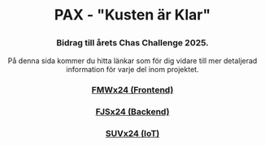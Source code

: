 # <p align="center"> PAX - "Kusten är Klar"</p>

### <p align="center"> Bidrag till årets Chas Challenge 2025.</p>

<p align="center"> På denna sida kommer du hitta länkar som för dig vidare till mer detaljerad information för varje del inom projektet. </p>

### <p align="center"> [FMWx24 (Frontend)]()</p>
### <p align="center"> [FJSx24 (Backend)](https://github.com/alicegmn/paxdb)</p>
### <p align="center"> [SUVx24 (IoT)](https://github.com/Kusten-ar-klar-Chas-Challenge-2025/pax/tree/main/Iot)</p>
